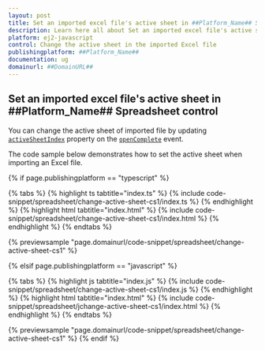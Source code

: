 ```yaml
---
layout: post
title: Set an imported excel file's active sheet in ##Platform_Name## Spreadsheet control | Syncfusion
description: Learn here all about Set an imported excel file's active sheet in Syncfusion ##Platform_Name## Spreadsheet control of Syncfusion Essential JS 2 and more.
platform: ej2-javascript
control: Change the active sheet in the imported Excel file 
publishingplatform: ##Platform_Name##
documentation: ug
domainurl: ##DomainURL##
---
```


## Set an imported excel file's active sheet in ##Platform_Name## Spreadsheet control

You can change the active sheet of imported file by updating [`activeSheetIndex`](https://helpej2.syncfusion.com/documentation/api/spreadsheet/#activesheetindex) property on the [`openComplete`](https://helpej2.syncfusion.com/documentation/api/spreadsheet/#opencomplete) event.

The code sample below demonstrates how to set the active sheet when importing an Excel file.

{% if page.publishingplatform == "typescript" %}

 {% tabs %}
{% highlight ts tabtitle="index.ts" %}
{% include code-snippet/spreadsheet/change-active-sheet-cs1/index.ts %}
{% endhighlight %}
{% highlight html tabtitle="index.html" %}
{% include code-snippet/spreadsheet/change-active-sheet-cs1/index.html %}
{% endhighlight %}
{% endtabs %}
        
{% previewsample "page.domainurl/code-snippet/spreadsheet/change-active-sheet-cs1" %}

{% elsif page.publishingplatform == "javascript" %}

{% tabs %}
{% highlight js tabtitle="index.js" %}
{% include code-snippet/spreadsheet/change-active-sheet-cs1/index.js %}
{% endhighlight %}
{% highlight html tabtitle="index.html" %}
{% include code-snippet/spreadsheet/jchange-active-sheet-cs1/index.html %}
{% endhighlight %}
{% endtabs %}

{% previewsample "page.domainurl/code-snippet/spreadsheet/change-active-sheet-cs1" %}
{% endif %}